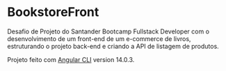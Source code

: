 # BookstoreFront

Desafio de Projeto do Santander Bootcamp Fullstack Developer com o desenvolvimento de um front-end de um e-commerce de livros, estruturando o projeto back-end e criando a API de listagem de produtos.

Projeto feito com [Angular CLI](https://github.com/angular/angular-cli) version 14.0.3.
